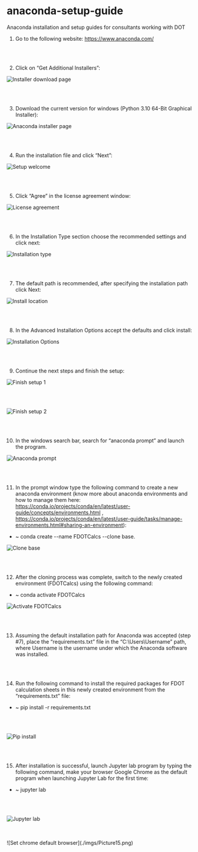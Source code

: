 # anaconda-setup-guide
Anaconda installation and setup guides for consultants working with DOT


1. Go to the following website: https://www.anaconda.com/

<br />
<br />

2. Click on “Get Additional Installers”:

![Installer download page](./imgs/Picture1.png)

<br />
<br />

3. Download the current version for windows (Python 3.10 64-Bit Graphical Installer):

![Anaconda installer page](./imgs/Picture2.png)

<br />
<br />

4.	Run the installation file and click “Next”:

![Setup welcome](./imgs/Picture3.png)

<br />
<br />

5.	Click “Agree” in the license agreement window:

![License agreement](./imgs/Picture4.png)

<br />
<br />

6.	In the Installation Type section choose the recommended settings and click next:

![Installation type](./imgs/Picture5.png)

<br />
<br />

7.	The default path is recommended, after specifying the installation path click Next:

![Install location](./imgs/Picture6.png)

<br />
<br />

8.	In the Advanced Installation Options accept the defaults and click install:

![Installation Options](./imgs/Picture7.png)

<br />
<br />

9.	Continue the next steps and finish the setup:

![Finish setup 1](./imgs/Picture8.png)

<br />
<br />

![Finish setup 2](./imgs/Picture9.png)

<br />
<br />

10.	In the windows search bar, search for “anaconda prompt” and launch the program.

![Anaconda prompt](./imgs/Picture10.png)

<br />
<br />

11.	In the prompt window type the following command to create a new anaconda environment (know more about anaconda environments and how to manage them here: https://conda.io/projects/conda/en/latest/user-guide/concepts/environments.html , https://conda.io/projects/conda/en/latest/user-guide/tasks/manage-environments.html#sharing-an-environment):
* ~ conda create --name FDOTCalcs --clone base.

![Clone base](./imgs/Picture11.png)

<br />
<br />

12.	After the cloning process was complete, switch to the newly created environment (FDOTCalcs) using the following command:	
* ~ conda activate FDOTCalcs

![Activate FDOTCalcs](./imgs/Picture12.png)

<br />
<br />

13.	Assuming the default installation path for Anaconda was accepted (step #7), place the “requirements.txt” file in the “C:\Users\Username” path, where Username is the username under which the Anaconda software was installed.

<br />
<br />

14.	Run the following command to install the required packages for FDOT calculation sheets in this newly created environment from the “requirements.txt” file:
* ~ pip install -r requirements.txt
<br />
<br />

![Pip install](./imgs/Picture13.png)

<br />
<br />

15.	After installation is successful, launch Jupyter lab program by typing the following command, make your browser Google Chrome as the default program when launching Jupyter Lab for the first time:
* ~ jupyter lab
<br />
<br />

![Jupyter lab](./imgs/Picture14.png)

<br />
<br />
![Set chrome default browser](./imgs/Picture15.png)